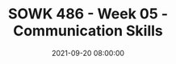 ---
layout: single_presentation
name: sowk-486-week-05-communication-skills.md
title: "SOWK 486 - Week 05 - Communication Skills"
date:  2021-09-20 08:00:00
presentation_id: 6JhhVV
permalink: /6JhhVV/
redirect_from:
  - /presentations/6JhhVV/sowk-486-week-05-communication-skills
slides: 
  - slide_name: deck-7143-large-0.jpeg
    slide_text: >
      <p><strong>Week 05</strong>: 09/22/21
      <strong>Content</strong>: Communication Skills
      <strong>Reading</strong>: Hepworth et al. (2017) chapters five and six
      <strong>Due</strong>: <a href="https://myheritage.heritage.edu/ICS/Academics/SOWK/SOWK_486W/2122_FA-SOWK_486W-3/Coursework.jnz?portlet=Coursework&amp;screen=AssignmentDetailView&amp;screenType=change&amp;id=924279aa-80b7-428d-81f2-91ba5c009f6c" target="_blank" rel="noopener">A-02: Reading Quiz for chapters five and six</a> is due at 5:30 PM before class via <em>My Heritage</em></p>
      
  - slide_name: deck-7143-large-1.jpeg
    slide_text: >
      <ul>
      <li>The Facilitative conditions</li>
      <li>Empathy</li>
      <li>Authenticity</li>
      <li>The Empathic Communication Scale</li>
      </ul>
      
  - slide_name: deck-7143-large-2.jpeg
    slide_text: >
      <blockquote>
      <p>As we have talked about, relationship and client belief in the process are essential to positive outcomes.</p>
      </blockquote>
      <blockquote>
      <p>Nearly half of the outcome relies on fundamental skills and abilities that social workers need to learn, apart from the type of treatment offered
      (As cited by Hepworth — Adams et al., 2008; Miller et al., 2013)</p>
      </blockquote>
      <p>Factor | Percentage
      —- | —-
      Client or extra-therapeutic factors | 40%
      Relationship factors | 30%
      Placebo, hope, and expectancy factors | 15%
      Model / technique factors | 15%</p>
      
  - slide_name: deck-7143-large-3.jpeg
    slide_text: >
      <blockquote>
      <p>“Clients often have an unclear idea about what to expect from contact with a social worker, and those ideas may differ from the social worker’s expectations as well (Kadushin &amp; Kadushin, 1997). This is most evident when the client has been referred or mandated for service. Clarifying expectations becomes a key intervention in work with clients who have not chosen to see a social worker (Rooney et al., 2009; Trotter, 2006).”</p>
      </blockquote>
      <ul>
      <li>
      <strong>Determine your client expectations</strong>: Ask questions to determine what their expectations. Help them to manage unrealistic or unreasonable expectations.</li>
      <li>
      <strong>Emphasize client responsibility</strong>: What are the expectations that you or others have on them.</li>
      <li>
      <strong>Emphasize difficulties inherent in the process</strong>: Making change is hard. Extinction burst.</li>
      <li>
      <strong>Clarify your own role</strong>: What will you be doing and expectations they can have on you</li>
      </ul>
      <blockquote>
      <p>[Small Group Activity] Pick a group project that you have. It could be the paper for this class or another assignment. Spend some time clarifying your own roles in that.</p>
      </blockquote>
      <p>B. F. Skinner (1933) “Resistance to Extinction” in the Process of Conditioning, The Journal of General Psychology, 9:2, 420-429, DOI: 10.1080/00221309.1933.9920945</p>
      
  - slide_name: deck-7143-large-4.jpeg
    slide_text: >
      <ul>
      <li>Importance of</li>
      <li>How to do</li>
      </ul>
      <p>I want to let you know about a couple of important things. First, I want you to know that the things you tell me are confidential. Do you know what that means?… There are some exceptions…</p>
      
  - slide_name: deck-7143-large-5.jpeg
    slide_text: >
      <blockquote>
      <p>Carl Rodgers and person Center Counseling probably give the best and most focus on basic helping attitudes.</p>
      </blockquote>
      <ul>
      <li>
      <p>The facilitative conditions (or core conditions) in helping relationships were originally denoted by Carl Rogers (1957) as…</p>
      <ul>
      <li>Empathy</li>
      <li>Unconditional positive regard</li>
      <li>Congruence</li>
      </ul>
      </li>
      <li>
      <p>Much of the current research describes these as:</p>
      </li>
      <li>
      <p>Warmth</p>
      </li>
      <li>
      <p>Authenticity</p>
      </li>
      <li>
      <p>Empathy</p>
      </li>
      <li>
      <p>Facilitative conditions are often thought to be the foundation-level skills that undergird many treatment models and help create a positive client–social worker relationship.</p>
      <ul>
      <li>Research has especially supported the correlation of empathy with positive social work outcomes.</li>
      </ul>
      </li>
      <li>
      <p>The facilitative skills are particularly useful in treatment situations with voluntary clients.</p>
      </li>
      </ul>
      
  - slide_name: deck-7143-large-6.jpeg
    slide_text: >
      <blockquote>
      <p>The RSA. (2013, December 10). Brené Brown on Empathy. Brené Brown on Empathy. Retrieved from https://www.youtube.com/watch?v=1Evwgu369Jw</p>
      </blockquote>
      <blockquote>
      <p>The following is a short video clip from a presentation that Brené Brown did called the “The Power of Vulnerability.”</p>
      </blockquote>
      <blockquote>
      <p>[Activity] Watch the video clip.</p>
      </blockquote>
      <blockquote>
      <p>[Discussion] What did you think of Theresa Wiseman (2007) concept of four parts to empathy. “Toward a holistic conceptualization of empathy for nursing practice.”</p>
      </blockquote>
      <ol>
      <li>Perspective taking and recognizing their perspective as truth</li>
      <li>Staying out of judgment</li>
      <li>Recognizing emotion in other people</li>
      <li>Communicating emotion with people</li>
      </ol>
      <blockquote>
      <p>[Discussion] What do you think about this video?</p>
      </blockquote>
      
  - slide_name: deck-7143-large-7.jpeg
    slide_text: >
      <blockquote>
      <p>To review, that is…</p>
      </blockquote>
      <ol>
      <li>Perspective taking and recognizing their perspective as truth</li>
      <li>Staying out of judgment</li>
      <li>Recognizing emotion in other people</li>
      <li>Communicating emotion with people</li>
      </ol>
      <p>Wiseman, T. (2007). Toward a holistic conceptualization of empathy for nursing practice. Advances in Nursing Science, 30(3), E61–E72. https://doi.org/10.1097/01.ANS.0000286630.00011.e3</p>
      
  - slide_name: deck-7143-large-8.jpeg
    slide_text: >
      <blockquote>
      <p>With empathy being such an important skill, we need to discuss how we can develop perceptiveness to feelings. As well we know that feelings or emotions exert a powerful influence on behavior and often play a central role in the problems of clients.</p>
      </blockquote>
      <ul>
      <li>To respond to the broad spectrum of emotions and feeling states presented by clients, the social worker must be fully aware of the diversity of human emotions.
      <ul>
      <li>
      <strong>Position of not knowing…</strong>
      </li>
      <li>They also need to take a “not knowing” position of learning what emotional expression means for the particular client in front of them.</li>
      </ul>
      </li>
      <li>It is important to realize that high-level empathic responding takes place in two phases:
      <ul>
      <li>A thinking process</li>
      <li>A responding process</li>
      </ul>
      </li>
      </ul>
      <blockquote>
      <p>Applicants or voluntary clients often enter into the helping relationship with openness, hoping to explore both their concerns and their related feelings.</p>
      </blockquote>
      
  - slide_name: deck-7143-large-9.jpeg
    slide_text: >
      <p>You feel __ about __ because __
      You feel __ , yet you also feel __</p>
      <p>[Partner Group Activity] With a partner, take turns sharing respectively for about five minutes, about an experience that they experienced an emotional response (any emotion, happiness, sadness, excitement, nervousness, etc. - does not need to be an overly personal story.) The person not telling the story’s job is to draw out the details of the event and find opportunities to respond empathetically.</p>
      
  - slide_name: deck-7143-large-10.jpeg
    slide_text: >
      <blockquote>
      <p>There are a number of ways in which social workers can employ reciprocal empathic responding:</p>
      </blockquote>
      <ul>
      <li>Establishing relationships with clients in initial sessions</li>
      <li>Staying in touch with clients</li>
      <li>Accurately assessing client problems</li>
      <li>Responding to clients’ nonverbal messages</li>
      </ul>
      <p>—&gt; Continues on next slide</p>
      
  - slide_name: deck-7143-large-11.jpeg
    slide_text: >
      <ul>
      <li>Making confrontations more palatable</li>
      <li>Handling obstacles presented by clients</li>
      <li>Managing anger and patterns of violence</li>
      <li>Utilizing empathic responses to facilitate group discussions</li>
      </ul>
      
  - slide_name: deck-7143-large-12.jpeg
    slide_text: >
      <blockquote>
      <p>[Whole Class Activity] What is authenticity and why is it important?</p>
      </blockquote>
      <blockquote>
      <p>Authenticity is defined as the sharing of self by relating in a natural, sincere, spontaneous, open, and genuine manner.</p>
      </blockquote>
      
  - slide_name: deck-7143-large-13.jpeg
    slide_text: >
      <blockquote>
      <p>“Viewed from a therapeutic perspective, self-disclosure encourages clients to reciprocate with trust and openness. Lee (2014) has identified two types of self-disclosure: self-involving statements and personal self-disclosure” (Hepworth, et al., 2017)</p>
      </blockquote>
      <ul>
      <li>
      <strong>Self-involving statements</strong> include messages that express the social worker’s personal reaction to the client during the course of a session.</li>
      <li>
      <strong>Personal self-disclosure messages</strong>, by contrast, center on struggles or problems the social worker is currently experiencing or has experienced that are similar to the client’s problems</li>
      </ul>
      
  - slide_name: deck-7143-large-14.jpeg
    slide_text: >
      <blockquote>
      <p>The use of self-disclosure can be a meaningful and useful tool that we use as social workers. I also want to provide caution to you. First, let me tell you about my experience and then a couple of things I have found that you should consider.</p>
      </blockquote>
      <ul>
      <li>Tell story of my dad</li>
      <li>Tell story of starting our in social work and self-disclosure</li>
      <li>Talk about the three things that are important.</li>
      </ul>
      <hr />
      <ul>
      <li>Done for the client, <strong>purposefully</strong>
      </li>
      <li>Enough details to provide connection and understanding, but <strong>limited</strong>
      </li>
      <li>Focus on other forms to demonstrating authenticity, use <strong>sparingly</strong>
      </li>
      </ul>
      
  - slide_name: deck-7143-large-15.jpeg
    slide_text: >
      <blockquote>
      <p>As social workers practice authentic responding and teach clients to respond authentically in their encounters with others, they should keep in mind the following guidelines related to the four elements of an authentic message:</p>
      </blockquote>
      <ul>
      <li>Personalize messages with the pronoun “I.”</li>
      <li>Share feelings that lie at varying depths.</li>
      <li>Describe the situation or targeted behavior in neutral or descriptive terms.</li>
      <li>Identify the specific impact of the problem situation or behavior of others.</li>
      </ul>
      
  - slide_name: deck-7143-large-16.jpeg
    slide_text: >
      <blockquote>
      <p>Ragan, T. (2014 Jan 30) Carol Dweck - A study on praise and mindsets [Video File]. Retrieved from https://youtu.be/NWv1VdDeoRY.</p>
      </blockquote>
      <ul>
      <li>
      <p>[Whole Class Activity] Watch the video.</p>
      </li>
      <li>
      <p>[Whole Class Activity] Discuss:</p>
      <ul>
      <li>How does this impact us as social workers</li>
      <li>How do we give specific praise</li>
      </ul>
      </li>
      </ul>
      
  - slide_name: deck-7143-large-17.jpeg
    slide_text: >
      <blockquote>
      <p>As social workers, we sometimes have to authentically respond when there are requests made by the client or when we believe it is for the best interest of the client.</p>
      </blockquote>
      <p>Client Initiated</p>
      <ul>
      <li>Requests from Clients for Personal Information</li>
      <li>Questions That Solicit the Social Worker’s Perceptions</li>
      </ul>
      <p>Worker Initiated</p>
      <ul>
      <li>Disclosing Past Experiences</li>
      <li>Sharing Perceptions, Ideas, Reactions, and Formulations</li>
      <li>Openly (and Tactfully) Sharing Reactions When Put on the Spot</li>
      <li>Experiencing Discomfort in Sessions</li>
      <li>Sharing Feelings When Clients’ Behavior Is Unreasonable or Distressing</li>
      <li>Sharing Feelings When Clients Give Positive Feedback</li>
      </ul>
      
  - slide_name: deck-7143-large-18.jpeg
    slide_text: >
      <blockquote>
      <p>“Another aspect of relating authentically entails relating assertively to clients when a situation warrants such behavior.”</p>
      </blockquote>
      <ul>
      <li>
      <strong>Making Requests and Giving Directives</strong>: Work on problem-solving during sessions and skill-building.</li>
      <li>
      <strong>Maintaining Focus and Managing Interruptions</strong>: Keeping focus</li>
      <li>
      <strong>Interrupting Problematic Processes</strong>: When things aren’t going well.</li>
      <li>
      <strong>“Leaning Into” Clients’ Anger</strong>: Managing angry responses</li>
      <li>
      <strong>Saying No and Setting Limits</strong>: Saying no.</li>
      </ul>
      
  - slide_name: deck-7143-large-19.jpeg
    slide_text: >
      <blockquote>
      <p>Empathic responding is a fundamental yet complex skill that requires systematic practice and extensive effort to achieve competency.</p>
      </blockquote>
      <ul>
      <li>Some social workers dismiss the need for training in empathic responding, mistakenly believing themselves to already be empathic in their contacts with clients.</li>
      </ul>
      <blockquote>
      <p>We can all improve our own level of empathetic responding. I would encourage you to consider where you really are at in regarding to your ability to empathetically respond.</p>
      </blockquote>
      <blockquote>
      <p>There are six levels on the empathic communication scale:</p>
      </blockquote>
      
  - slide_name: deck-7143-large-20.jpeg
    slide_text: >
      <blockquote>
      <p>Level 0: Lack of empathic responding</p>
      </blockquote>
      <p>It is actively judgmental and inappropriately confrontational</p>
      
  - slide_name: deck-7143-large-21.jpeg
    slide_text: >
      <blockquote>
      <p>Level 1: Low level of empathic responding</p>
      </blockquote>
      <blockquote>
      <p>Limited awareness or understanding of the client’s feelings; the social worker’s responses are irrelevant and often abrasive, hindering rather than facilitating communication</p>
      </blockquote>
      <blockquote>
      <p>Common problems related to level one are…</p>
      </blockquote>
      <ul>
      <li>Giving advice</li>
      <li>Persuading with logical argument</li>
      <li>Negativity evaluating the client</li>
      <li>Changing the subject</li>
      <li>Leading questions</li>
      <li>Untimely reassurance</li>
      </ul>
      
  - slide_name: deck-7143-large-22.jpeg
    slide_text: >
      <blockquote>
      <p>Level 2: Moderately low level of empathic responding</p>
      </blockquote>
      <p>Responding to client’s surface message but omitting feelings or factual aspects</p>
      
  - slide_name: deck-7143-large-23.jpeg
    slide_text: >
      <blockquote>
      <p>Level 3: Interchangeable or reciprocal level of empathic responding</p>
      </blockquote>
      <blockquote>
      <p>Ok therapeutic level of empathetic communication…</p>
      </blockquote>
      <blockquote>
      <p>convey understanding and are essentially interchangeable with the client’s obvious expressions, accurately reflecting factual aspects of the client’s messages and surface feelings or state of being</p>
      </blockquote>
      <ul>
      <li>
      <strong>Explore problems</strong>: Can be used for further exploration of problem focused responses of the client</li>
      <li>
      <strong>Immediately apparent emotions</strong>: responses such as these express accurately the immediately apparent emotions in the client’s message</li>
      </ul>
      
  - slide_name: deck-7143-large-24.jpeg
    slide_text: >
      <blockquote>
      <p>Level 4: Moderately high level of empathic responding</p>
      </blockquote>
      <p>Somewhat additive, accurately identifying the client’s implicit underlying feelings and/or aspects of the problem</p>
      
  - slide_name: deck-7143-large-25.jpeg
    slide_text: >
      <blockquote>
      <p>Level 5: High level of empathic responding</p>
      </blockquote>
      <p>Reflecting each emotional nuance and using voice and intensity of expressions finely attuned to the client’s moment-by-moment experiencing, the social worker accurately responds to the full range and intensity of both surface and underlying feelings and meanings at Level 5.</p>
      
  - slide_name: deck-7143-large-26.jpeg
    slide_text: >
      <blockquote>
      <p>While we do not need to be in all of our relationships, or in every arena. I believe it can be helpful for us to self evaluate ourselves and what levels we might be at.</p>
      </blockquote>
      <p>[Small Group Activity] Partner discussion with the following points:</p>
      <ul>
      <li>How does the level of your empathetic response change between different people that you interact with?</li>
      <li>What levels of empathetic communication do in the various types of communication you have in your life?</li>
      <li>What are things you can do to increase the your level of empathetic response?</li>
      </ul>
      
presentation_description: >
  <p>The focus of week five for SOWK 486 is on communication skill/s. There are many what Hepworth et al. (2017) term as discrete verbal following skills. Rogers (1957), who developed the concept of person-centered counseling, described what he called the facilitative condition.  This includes empathy, unconditional positive regard, and congruence. He proposed that when clinicians can maintain these aspects, they can support and help promote positive changes in their clients. The plan for today is to talk about the core skills that help clinicians help their clients. The plan is as follows:</p>
  <ul>
  <li>The Facilitative conditions</li>
  <li>Empathy</li>
  <li>Authenticity</li>
  <li>The Empathic Communication Scale</li>
  </ul>
  
downloadable_slides: deck-7143.pdf
slides_count: 27
header:
  teaser: deck-7143-thumb-0.jpeg
presentation_video:
location: "Heritage University"
tags:
  - Heritage University
  - BASW Program
  - SOWK 486w
---